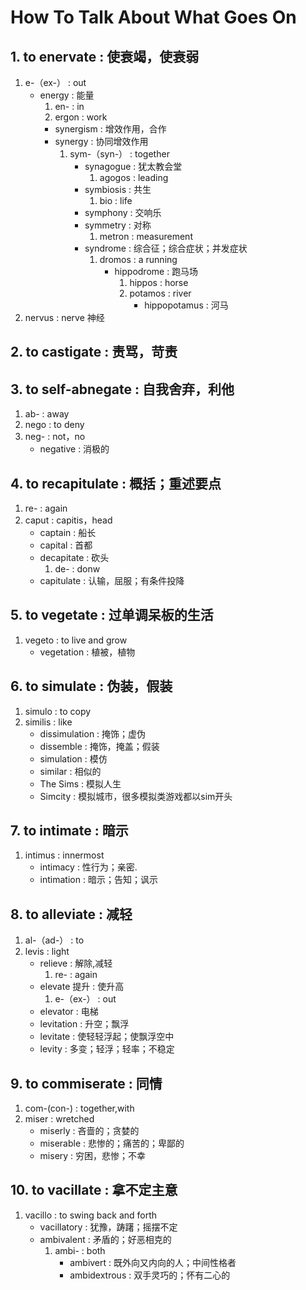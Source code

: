 # How To Talk About What Goes On

## 1. to enervate       :     使衰竭，使衰弱 

1. e-（ex-）										:	out
	- energy 									:	能量
	  1. en- 									:	in
	  2. ergon									:	work
		- synergism 							: 	增效作用，合作
		- synergy								: 	协同增效作用
			1. sym-（syn-） 						:	together
				- synagogue 					:	犹太教会堂
					1. agogos 					:	leading
				- symbiosis 					:	共生
					1. bio 						:	life
				- symphony 						:	交响乐	
				- symmetry 						:	对称
					1. metron 					:	measurement
				- syndrome 						:	综合征；综合症状；并发症状
					1. dromos 					:	a running
						- hippodrome 			:	跑马场
							1. hippos			:	horse
							2. potamos 			:	river
								- hippopotamus 	:	河马
2. nervus		:	nerve 神经
	
## 2. to castigate : 责骂，苛责
## 3. to self-abnegate : 自我舍弃，利他
1. ab-			:		away
2. nego			:		to deny
3. neg-			:		not，no
	- negative 	:		消极的

## 4. to recapitulate   : 概括；重述要点

1. re-  				:	again
2. caput 				:	capitis，head
	- captain			:	船长
	- capital			:	首都
	- decapitate		: 	砍头
		1. de- 			:	donw
	- capitulate 		:	认输，屈服；有条件投降

## 5. to vegetate       :   过单调呆板的生活
1. vegeto 				:	to live and grow
	- vegetation 		:	植被，植物

## 6. to simulate : 伪装，假装
1. simulo				:	to copy
2. similis				:	like
	- dissimulation 	:	掩饰；虚伪
	- dissemble			:	掩饰，掩盖；假装
	- simulation		:	模仿
	- similar			:	相似的
	- The Sims			:	模拟人生
	- Simcity			:	模拟城市，很多模拟类游戏都以sim开头

## 7. to intimate : 暗示
1. intimus			: 		innermost
	- intimacy 		:	 	性行为；亲密.
	- intimation 	: 		暗示；告知；讽示

## 8. to alleviate      :       减轻
1. al-（ad-） 			:		to
2. levis 				:		light
	- relieve  			:		解除,减轻
		1. re- 			:		again
	- elevate 提升 		:		使升高
		1. e-（ex-）		:		out
	- elevator 			:		电梯
	- levitation 		: 		升空；飘浮
	- levitate 			: 		使轻轻浮起；使飘浮空中
	- levity  			: 		多变；轻浮；轻率；不稳定

## 9. to commiserate    :       同情

1. com-(con-) 			:	 	together,with
2. miser 				:		wretched
	- miserly 			:	 	吝啬的；贪婪的
	- miserable 		:	 	悲惨的；痛苦的；卑鄙的
	- misery  			:	 	穷困，悲惨；不幸
	
## 10. to vacillate     :       拿不定主意
1. vacillo 						:	 	to swing back and forth
	- vacillatory 				:	 	犹豫，踌躇；摇摆不定
	- ambivalent 				:	 	矛盾的；好恶相克的
		1. ambi-				: 		both
			- ambivert 			:		既外向又内向的人；中间性格者
			- ambidextrous 		:		双手灵巧的；怀有二心的